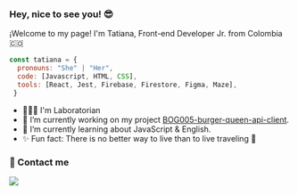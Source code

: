 ### Hey, nice to see you! 😎

¡Welcome to my page!
I'm Tatiana, Front-end Developer Jr. from Colombia 🇨🇴 

```js
const tatiana = {
  pronouns: "She" | "Her",
  code: [Javascript, HTML, CSS],
  tools: [React, Jest, Firebase, Firestore, Figma, Maze],
 }
 ```
 - 👩🏻‍💻 I'm Laboratorian
 - 🔭 I’m currently working on my project [BOG005-burger-queen-api-client](https://github.com/Tatianasanabr/BOG005-burger-queen-api-client).
 - 🌱 I’m currently learning about JavaScript & English.
 - ✨ Fun fact: There is no better way to live than to live traveling 🛫

### 📲 Contact me
[![](https://imagizer.imageshack.com/v2/50x32q90/922/fQar8a.png)](https://www.linkedin.com/in/tatiana-sanabria/)
